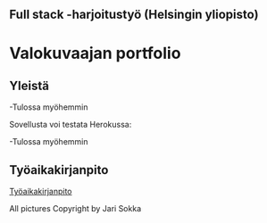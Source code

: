 ## Full stack -harjoitustyö (Helsingin yliopisto)
# Valokuvaajan portfolio 

## Yleistä

-Tulossa myöhemmin

Sovellusta voi testata Herokussa:

-Tulossa myöhemmin

## Työaikakirjanpito

[Työaikakirjanpito](./tuntikirjanpito.md)


All pictures Copyright by Jari Sokka 
